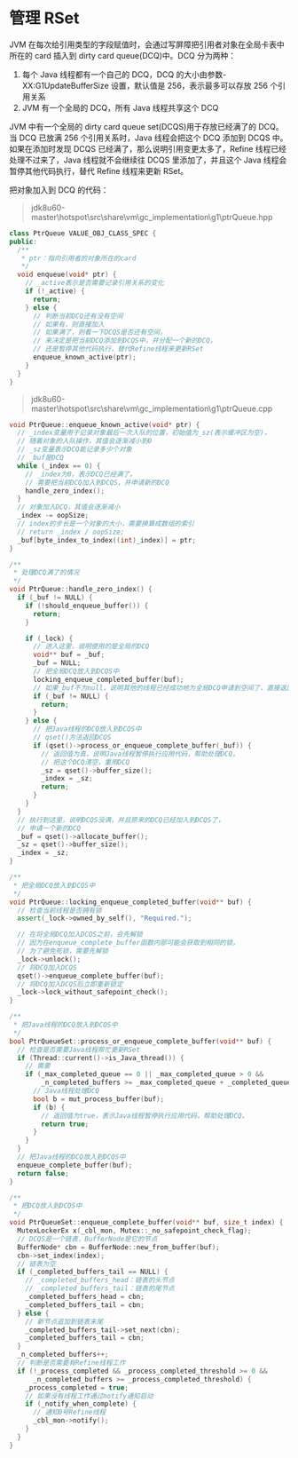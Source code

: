 # 管理 RSet

JVM 在每次给引用类型的字段赋值时，会通过写屏障把引用者对象在全局卡表中所在的 card 插入到 dirty card queue(DCQ)中。DCQ 分为两种：

1. 每个 Java 线程都有一个自己的 DCQ，DCQ 的大小由参数-XX:G1UpdateBufferSize 设置，默认值是 256，表示最多可以存放 256 个引用关系
2. JVM 有一个全局的 DCQ，所有 Java 线程共享这个 DCQ

JVM 中有一个全局的 dirty card queue set(DCQS)用于存放已经满了的 DCQ。当 DCQ 已放满 256 个引用关系时，Java 线程会把这个 DCQ 添加到 DCQS 中。如果在添加时发现 DCQS 已经满了，那么说明引用变更太多了，Refine 线程已经处理不过来了，Java 线程就不会继续往 DCQS 里添加了，并且这个 Java 线程会暂停其他代码执行，替代 Refine 线程来更新 RSet。

把对象加入到 DCQ 的代码：

> jdk8u60-master\hotspot\src\share\vm\gc_implementation\g1\ptrQueue.hpp

```cpp
class PtrQueue VALUE_OBJ_CLASS_SPEC {
public:
  /**
   * ptr：指向引用者的对象所在的card
   */
  void enqueue(void* ptr) {
    // _active表示是否需要记录引用关系的变化
    if (!_active) {
      return;
    } else {
      // 判断当前DCQ还有没有空间
      // 如果有，则直接加入
      // 如果满了，则看一下DCQS是否还有空间，
      // 来决定是把当前DCQ添加到DCQS中，并分配一个新的DCQ，
      // 还是暂停其他代码执行，替代Refine线程来更新RSet
      enqueue_known_active(ptr);
    }
  }
}
```

> jdk8u60-master\hotspot\src\share\vm\gc_implementation\g1\ptrQueue.cpp

```cpp
void PtrQueue::enqueue_known_active(void* ptr) {
  // _index变量用于记录对象最后一次入队的位置，初始值为_sz(表示缓冲区为空)，
  // 随着对象的入队操作，其值会逐渐减小到0
  // _sz变量表示DCQ能记录多少个对象
  // _buf是DCQ
  while (_index == 0) {
    // _index为0，表示DCQ已经满了，
    // 需要把当前DCQ加入到DCQS，并申请新的DCQ
    handle_zero_index();
  }
  // 对象加入DCQ，其值会逐渐减小
  _index -= oopSize;
  // index的步长是一个对象的大小，需要换算成数组的索引
  // return _index / oopSize;
  _buf[byte_index_to_index((int)_index)] = ptr;
}

/**
 * 处理DCQ满了的情况
 */
void PtrQueue::handle_zero_index() {
  if (_buf != NULL) {
    if (!should_enqueue_buffer()) {
      return;
    }

    if (_lock) {
      // 进入这里，说明使用的是全局的DCQ
      void** buf = _buf;
      _buf = NULL;
      // 把全局DCQ放入到DCQS中
      locking_enqueue_completed_buffer(buf);
      // 如果_buf不为null，说明其他的线程已经成功地为全局DCQ申请到空间了，直接返回
      if (_buf != NULL) {
        return;
      }
    } else {
      // 把Java线程的DCQ放入到DCQS中
      // qset()方法返回DCQS
      if (qset()->process_or_enqueue_complete_buffer(_buf)) {
        // 返回值为真，说明Java线程暂停执行应用代码，帮助处理DCQ，
        // 把这个DCQ清空，重用DCQ
        _sz = qset()->buffer_size();
        _index = _sz;
        return;
      }
    }
  }
  // 执行到这里，说明DCQS没满，并且原来的DCQ已经加入到DCQS了，
  // 申请一个新的DCQ
  _buf = qset()->allocate_buffer();
  _sz = qset()->buffer_size();
  _index = _sz;
}

/**
 * 把全局DCQ放入到DCQS中
 */
void PtrQueue::locking_enqueue_completed_buffer(void** buf) {
  // 检查当前线程是否拥有锁
  assert(_lock->owned_by_self(), "Required.");

  // 在将全局DCQ加入DCQS之前，会先解锁
  // 因为在enqueue_complete_buffer函数内部可能会获取到相同的锁，
  // 为了避免死锁，需要先解锁
  _lock->unlock();
  // 将DCQ加入DCQS
  qset()->enqueue_complete_buffer(buf);
  // 将DCQ加入DCQS后立即重新锁定
  _lock->lock_without_safepoint_check();
}

/**
 * 把Java线程的DCQ放入到DCQS中
 */
bool PtrQueueSet::process_or_enqueue_complete_buffer(void** buf) {
  // 检查是否需要Java线程帮忙更新RSet
  if (Thread::current()->is_Java_thread()) {
    // 需要
    if (_max_completed_queue == 0 || _max_completed_queue > 0 &&
        _n_completed_buffers >= _max_completed_queue + _completed_queue_padding) {
      // Java线程处理DCQ
      bool b = mut_process_buffer(buf);
      if (b) {
        // 返回值为true，表示Java线程暂停执行应用代码，帮助处理DCQ，
        return true;
      }
    }
  }
  // 把Java线程的DCQ放入到DCQS中
  enqueue_complete_buffer(buf);
  return false;
}

/**
 * 把DCQ放入到DCQS中
 */
void PtrQueueSet::enqueue_complete_buffer(void** buf, size_t index) {
  MutexLockerEx x(_cbl_mon, Mutex::_no_safepoint_check_flag);
  // DCQS是一个链表，BufferNode是它的节点
  BufferNode* cbn = BufferNode::new_from_buffer(buf);
  cbn->set_index(index);
  // 链表为空
  if (_completed_buffers_tail == NULL) {
    // _completed_buffers_head：链表的头节点
    // _completed_buffers_tail：链表的尾节点
    _completed_buffers_head = cbn;
    _completed_buffers_tail = cbn;
  } else {
    // 新节点追加到链表末尾
    _completed_buffers_tail->set_next(cbn);
    _completed_buffers_tail = cbn;
  }
  _n_completed_buffers++;
  // 判断是否需要有Refine线程工作
  if (!_process_completed && _process_completed_threshold >= 0 &&
      _n_completed_buffers >= _process_completed_threshold) {
    _process_completed = true;
    // 如果没有线程工作通过notify通知启动
    if (_notify_when_complete) {
      // 通知0号Refine线程
      _cbl_mon->notify();
    }
  }
}
```
